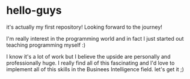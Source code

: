 # hello-guys
it's actually my first repository! Looking forward to the journey!

I'm really interest in the programming world and in fact I just started out teaching programming myself :)

I know it's a lot of work but I believe the upside are personally and professionally huge. I really find all of this fascinating and I'd love to implement all of this skills in the Businees Intelligence field.
let's get it ;)

